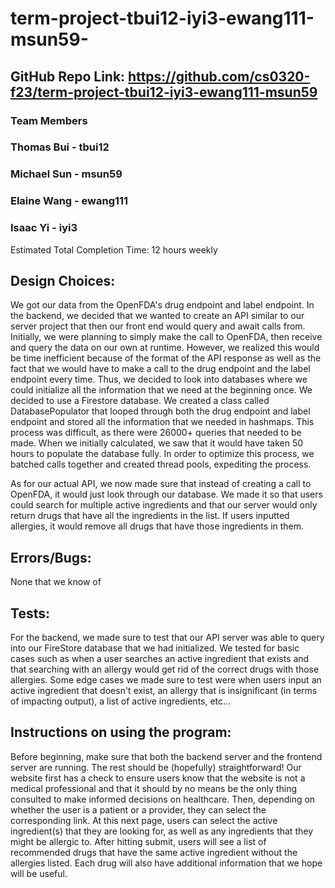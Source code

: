# term-project-tbui12-iyi3-ewang111-msun59-
## GitHub Repo Link: https://github.com/cs0320-f23/term-project-tbui12-iyi3-ewang111-msun59
### Team Members
### Thomas Bui - tbui12
### Michael Sun - msun59
### Elaine Wang - ewang111
### Isaac Yi - iyi3

Estimated Total Completion Time: 12 hours weekly

## Design Choices:

We got our data from the OpenFDA's drug endpoint and label endpoint. In the backend, we decided that we wanted to create an API similar to our server project that then our front end would query and await calls from. Initially, we were planning to simply make the call to OpenFDA, then receive and query the data on our own at runtime. However, we realized this would be time inefficient because of the format of the API response as well as the fact that we would have to make a call to the drug endpoint and the label endpoint every time. Thus, we decided to look into databases where we could initialize all the information that we need at the beginning once. We decided to use a Firestore database. We created a class called DatabasePopulator that looped through both the drug endpoint and label endpoint and stored all the information that we needed in hashmaps. This process was difficult, as there were 26000+ queries that needed to be made. When we initially calculated, we saw that it would have taken 50 hours to populate the database fully. In order to optimize this process, we batched calls together and created thread pools, expediting the process.

As for our actual API, we now made sure that instead of creating a call to OpenFDA, it would just look through our database. We made it so that users could search for multiple active ingredients and that our server would only return drugs that have all the ingredients in the list. If users inputted allergies, it would remove all drugs that have those ingredients in them.

## Errors/Bugs:

None that we know of

## Tests:

For the backend, we made sure to test that our API server was able to query into our FireStore database that we had initialized. We tested for basic cases such as when a user searches an active ingredient that exists and that searching with an allergy would get rid of the correct drugs with those allergies. Some edge cases we made sure to test were when users input an active ingredient that doesn't exist, an allergy that is insignificant (in terms of impacting output), a list of active ingredients, etc...

## Instructions on using the program:

Before beginning, make sure that both the backend server and the frontend server are running. The rest should be (hopefully) straightforward! Our website first has a check to ensure users know that the website is not a medical professional and that it should by no means be the only thing consulted to make informed decisions on healthcare. Then, depending on whether the user is a patient or a provider, they can select the corresponding link. At this next page, users can select the active ingredient(s) that they are looking for, as well as any ingredients that they might be allergic to. After hitting submit, users will see a list of recommended drugs that have the same active ingredient without the allergies listed. Each drug will also have additional information that we hope will be useful.
